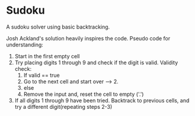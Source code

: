 # Sudoku
A sudoku solver using basic backtracking.

Josh Ackland's solution heavily inspires the code. 
Pseudo code for understanding:
1. Start in the first empty cell
2. Try placing digits 1 through 9 and check if the digit is valid.
   Validity check: 
   1. If valid == true
   2. Go to the next cell and start over --> 2.
   3. else
   4. Remove the input and, reset the cell to empty ('.')
3. If all digits 1 through 9 have been tried. Backtrack to previous cells, and try a different digit(repeating steps 2-3)

